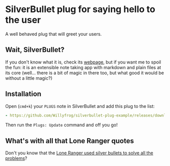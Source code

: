 
# SilverBullet plug for saying hello to the user

A well behaved plug that will greet your users.

## Wait, SilverBullet?

If you don't know what it is, check its [webpage](https://silverbullet.md), but if
you want me to spoil the fun: it is an extensible note taking app with markdown and plain files at its core
(well... there is a bit of magic in there too, but what good it would be without a little magic?)

## Installation

Open (`cmd+k`) your `PLUGS` note in SilverBullet and add this plug to the list:

```yaml
- https://github.com/Willyfrog/silverbullet-plug-example/releases/download/v0.1/helloworld.plug.json
```

Then run the `Plugs: Update` command and off you go!

## What's with all that Lone Ranger quotes

Don't you know that the [Lone Ranger used silver bullets to solve all the problems](https://en.wikipedia.org/wiki/Silver_bullet#Lone_Ranger)?
